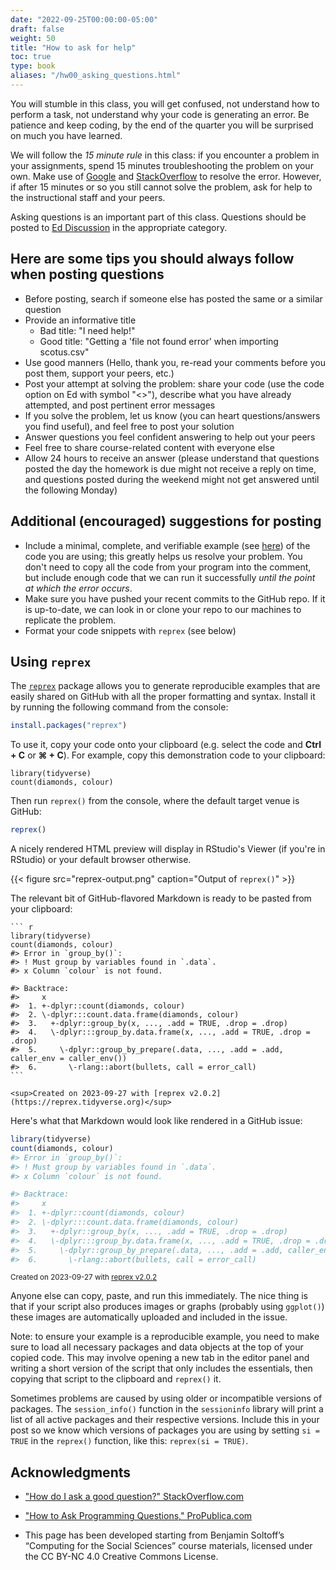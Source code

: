 ```yaml
---
date: "2022-09-25T00:00:00-05:00"
draft: false
weight: 50
title: "How to ask for help"
toc: true
type: book
aliases: "/hw00_asking_questions.html"
---
```




You will stumble in this class, you will get confused, not understand how to perform a task, not understand why your code is generating an error. Be patience and keep coding, by the end of the quarter you will be surprised on much you have learned.

We will follow the *15 minute rule* in this class: if you encounter a problem in your assignments, spend 15 minutes troubleshooting the problem on your own. Make use of [Google](https://www.google.com) and [StackOverflow](http://stackoverflow.com/) to resolve the error. However, if after 15 minutes or so you still cannot solve the problem, ask for help to the instructional staff and your peers.

Asking questions is an important part of this class. Questions should be posted to [Ed Discussion](https://edstem.org/us/courses/29905/discussion/) in the appropriate category. 

## Here are some tips you should always follow when posting questions

  * Before posting, search if someone else has posted the same or a similar question
  * Provide an informative title
    * Bad title: "I need help!"
    * Good title: "Getting a 'file not found error' when importing scotus.csv"
  * Use good manners (Hello, thank you, re-read your comments before you post them, support your peers, etc.)
  * Post your attempt at solving the problem: share your code (use the code option on Ed with symbol "<>"), describe what you have already attempted, and post pertinent error messages
  * If you solve the problem, let us know (you can heart questions/answers you find useful), and feel free to post your solution
  * Answer questions you feel confident answering to help out your peers 
  * Feel free to share course-related content with everyone else
  * Allow 24 hours to receive an answer (please understand that questions posted the day the homework is due might not receive a reply on time, and questions posted during the weekend might not get answered until the following Monday)
  
## Additional (encouraged) suggestions for posting

* Include a minimal, complete, and verifiable example (see [here](http://stackoverflow.com/help/mcve)) of the code you are using; this greatly helps us resolve your problem. You don't need to copy all the code from your program into the comment, but include enough code that we can run it successfully *until the point at which the error occurs*.
* Make sure you have pushed your recent commits to the GitHub repo. If it is up-to-date, we can look in or clone your repo to our machines to replicate the problem.
* Format your code snippets with `reprex` (see below)


## Using `reprex`

The [`reprex`](http://reprex.tidyverse.org/) package allows you to generate reproducible examples that are easily shared on GitHub with all the proper formatting and syntax. Install it by running the following command from the console:

```r
install.packages("reprex")
```
To use it, copy your code onto your clipboard (e.g. select the code and **Ctrl + C** or **⌘ + C**). For example, copy this demonstration code to your clipboard:






```
library(tidyverse)
count(diamonds, colour)
```

Then run `reprex()` from the console, where the default target venue is GitHub:


```r
reprex()
```

A nicely rendered HTML preview will display in RStudio's Viewer (if you're in RStudio) or your default browser otherwise.

{{< figure src="reprex-output.png" caption="Output of `reprex()`" >}}

The relevant bit of GitHub-flavored Markdown is ready to be pasted from your clipboard:


````
``` r
library(tidyverse)
count(diamonds, colour)
#> Error in `group_by()`:
#> ! Must group by variables found in `.data`.
#> x Column `colour` is not found.

#> Backtrace:
#>     x
#>  1. +-dplyr::count(diamonds, colour)
#>  2. \-dplyr:::count.data.frame(diamonds, colour)
#>  3.   +-dplyr::group_by(x, ..., .add = TRUE, .drop = .drop)
#>  4.   \-dplyr:::group_by.data.frame(x, ..., .add = TRUE, .drop = .drop)
#>  5.     \-dplyr::group_by_prepare(.data, ..., .add = .add, caller_env = caller_env())
#>  6.       \-rlang::abort(bullets, call = error_call)
```

<sup>Created on 2023-09-27 with [reprex v2.0.2](https://reprex.tidyverse.org)</sup>
````

Here's what that Markdown would look like rendered in a GitHub issue:


``` r
library(tidyverse)
count(diamonds, colour)
#> Error in `group_by()`:
#> ! Must group by variables found in `.data`.
#> x Column `colour` is not found.

#> Backtrace:
#>     x
#>  1. +-dplyr::count(diamonds, colour)
#>  2. \-dplyr:::count.data.frame(diamonds, colour)
#>  3.   +-dplyr::group_by(x, ..., .add = TRUE, .drop = .drop)
#>  4.   \-dplyr:::group_by.data.frame(x, ..., .add = TRUE, .drop = .drop)
#>  5.     \-dplyr::group_by_prepare(.data, ..., .add = .add, caller_env = caller_env())
#>  6.       \-rlang::abort(bullets, call = error_call)
```

<sup>Created on 2023-09-27 with [reprex v2.0.2](https://reprex.tidyverse.org)</sup>

Anyone else can copy, paste, and run this immediately. The nice thing is that if your script also produces images or graphs (probably using `ggplot()`) these images are automatically uploaded and included in the issue.

Note: to ensure your example is a reproducible example, you need to make sure to load all necessary packages and data objects at the top of your copied code. This may involve opening a new tab in the editor panel and writing a short version of the script that only includes the essentials, then copying that script to the clipboard and `reprex()` it.




Sometimes problems are caused by using older or incompatible versions of packages. The `session_info()` function in the `sessioninfo` library will print a list of all active packages and their respective versions. Include this in your post so we know which versions of packages you are using by setting `si = TRUE` in the `reprex()` function, like this: `reprex(si = TRUE)`.


## Acknowledgments

* ["How do I ask a good question?" StackOverflow.com](http://stackoverflow.com/help/how-to-ask)
* ["How to Ask Programming Questions," ProPublica.com](https://www.propublica.org/nerds/item/how-to-ask-programming-questions)

* This page has been developed starting from Benjamin Soltoff’s “Computing for the Social Sciences” course materials, licensed under the CC BY-NC 4.0 Creative Commons License.
